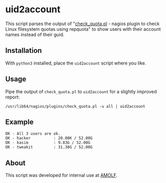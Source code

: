 # uid2account

This script parses the output of "[check_quota.pl][] - nagios plugin to check
Linux filesystem quotas using repquota" to show users with their account names
instead of their guid.

[check_quota.pl]: https://github.com/fkrueger/check_quota

## Installation

With `python3` installed, place the `uid2account` script where you like.

## Usage

Pipe the output of `check_quota.pl` to `uid2account` for a slightly improved
report:

``` shell
/usr/lib64/nagios/plugins/check_quota.pl -u all | uid2account
```

## Example

``` text
OK - All 3 users are ok.
OK - hacker          : 20.00K / 52.00G
OK - kasim           : 9.83G / 52.00G
OK - tweakit         : 31.38G / 52.00G
```
## About

This script was developed for internal use at [AMOLF][].

[AMOLF]: https://amolf.nl/
